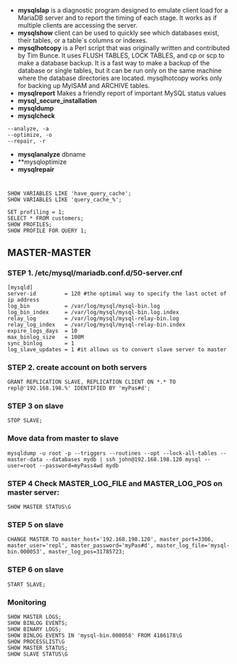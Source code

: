 * **mysqlslap** is a diagnostic program designed to emulate client load for a MariaDB server and to report the timing of each stage. It works as if multiple clients are accessing the server.
* **mysqlshow** client can be used to quickly see which databases exist, their tables, or a table´s columns or indexes.
* **mysqlhotcopy** is a Perl script that was originally written and contributed by Tim Bunce. It uses FLUSH TABLES, LOCK TABLES, and cp or scp to make a database backup. It is a fast way to make a backup of the database or single tables, but it can be run only on the same machine where the database directories are located.  mysqlhotcopy works only for backing up MyISAM and ARCHIVE tables. 
* **mysqlreport** Makes a friendly report of important MySQL status values
* **mysql_secure_installation**
* **mysqldump**
* **mysqlcheck**
```
--analyze, -a
--optimize, -o
--repair, -r
```
* **mysqlanalyze** dbname
* **mysqloptimize
* **mysqlrepair**
#
```
SHOW VARIABLES LIKE 'have_query_cache';
SHOW VARIABLES LIKE 'query_cache_%';

SET profiling = 1;
SELECT * FROM customers;
SHOW PROFILES;
SHOW PROFILE FOR QUERY 1;
```
## MASTER-MASTER
### STEP 1. /etc/mysql/mariadb.conf.d/50-server.cnf
```
[mysqld]
server-id         = 120 #the optimal way to specify the last octet of ip address
log_bin           = /var/log/mysql/mysql-bin.log
log_bin_index     = /var/log/mysql/mysql-bin.log.index
relay_log         = /var/log/mysql/mysql-relay-bin.log
relay_log_index   = /var/log/mysql/mysql-relay-bin.index
expire_logs_days  = 10
max_binlog_size   = 100M
sync_binlog       = 1
log_slave_updates = 1 #it allows us to convert slave server to master
```
### STEP 2. create account on both servers
```
GRANT REPLICATION SLAVE, REPLICATION CLIENT ON *.* TO repl@'192.168.198.%' IDENTIFIED BY 'myPas#d';
```
### STEP 3 on slave
```STOP SLAVE;```
### Move data from master to slave
```
mysqldump -u root -p --triggers --routines --opt --lock-all-tables --master-data --databases mydb | ssh john@192.168.198.120 mysql --user=root --password=myPass4wd mydb
```
### STEP 4 Check MASTER_LOG_FILE and MASTER_LOG_POS on master server:
```SHOW MASTER STATUS\G```
### STEP 5 on slave
```
CHANGE MASTER TO master_host='192.168.198.120', master_port=3306, master_user='repl', master_password='myPas#d', master_log_file='mysql-bin.000053', master_log_pos=31785723;
```
### STEP 6 on slave
```START SLAVE;```

### Monitoring
```
SHOW MASTER LOGS;
SHOW BINLOG EVENTS;
SHOW BINARY LOGS;
SHOW BINLOG EVENTS IN 'mysql-bin.000058' FROM 4186178\G
SHOW PROCESSLIST\G
SHOW МASTER STATUS;
SHOW SLAVE STATUS\G
```
